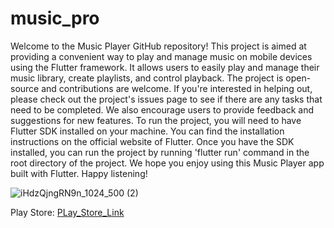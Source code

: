 # music_pro

Welcome to the Music Player GitHub repository! This project is aimed at providing a convenient way to play and manage music on mobile devices using the Flutter framework.
It allows users to easily play and manage their music library, create playlists, and control playback.
The project is open-source and contributions are welcome. If you're interested in helping out, please check out the project's issues page to see if there are any tasks that need to be completed. We also encourage users to provide feedback and suggestions for new features.
To run the project, you will need to have Flutter SDK installed on your machine. You can find the installation instructions on the official website of Flutter.
Once you have the SDK installed, you can run the project by running 'flutter run' command in the root directory of the project.
We hope you enjoy using this Music Player app built with Flutter. Happy listening!



  ![iHdzQjngRN9n_1024_500 (2)](https://user-images.githubusercontent.com/107936573/213661962-93d5bdbd-4a84-4278-b1fe-fdc6a1ae2578.jpg)


Play Store: <a href="https://play.google.com/store/apps/details?id=in.mohamedkutty.music_pro" target="_blank">PLay_Store_Link</a>                                                                              
